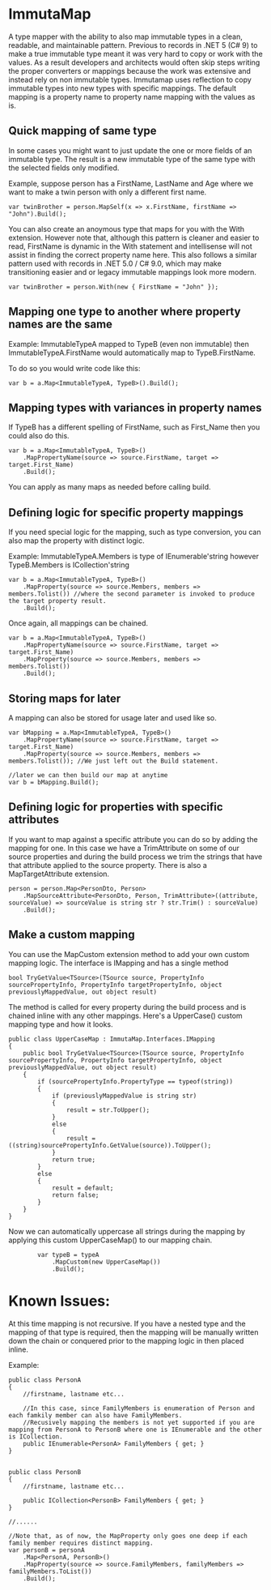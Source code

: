 # ImmutaMap
A type mapper with the ability to also map immutable types in a clean, readable, and maintainable pattern. Previous to records in .NET 5 (C# 9) to make a true immutable type meant it was very hard to copy or work with the values.
As a result developers and architects would often skip steps writing the proper converters or mappings because the work was extensive and instead rely on non immutable types.
Immutamap uses reflection to copy immutable types into new types with specific mappings.  The default mapping is a property name to property name mapping with the values as is.

## Quick mapping of same type
In some cases you might want to just update the one or more fields of an immutable type.
The result is a new immutable type of the same type with the selected fields only modified.

Example, suppose person has a FirstName, LastName and Age where we want to make a twin person with only a different first name.

    var twinBrother = person.MapSelf(x => x.FirstName, firstName => "John").Build();

You can also create an anoymous type that maps for you with the With extension.
However note that, although this pattern is cleaner and easier to read, FirstName is dynamic in the With statement and intellisense will not assist in finding the correct property name here.
This also follows a similar pattern used with records in .NET 5.0 / C# 9.0, which may make transitioning easier and or legacy immutable mappings look more modern.

    var twinBrother = person.With(new { FirstName = "John" }); 

## Mapping one type to another where property names are the same
Example:  ImmutableTypeA mapped to TypeB (even non immutable) then ImmutableTypeA.FirstName would automatically map to TypeB.FirstName.

To do so you would write code like this:

    var b = a.Map<ImmutableTypeA, TypeB>().Build();

## Mapping types with variances in property names
If TypeB has a different spelling of FirstName, such as First_Name then you could also do this.

    var b = a.Map<ImmutableTypeA, TypeB>()
        .MapPropertyName(source => source.FirstName, target => target.First_Name)
        .Build();

You can apply as many maps as needed before calling build.

## Defining logic for specific property mappings

If you need special logic for the mapping, such as type conversion, you can also map the property with distinct logic.

Example:  ImmutableTypeA.Members is type of IEnumerable'string however TypeB.Members is ICollection'string

    var b = a.Map<ImmutableTypeA, TypeB>()
        .MapProperty(source => source.Members, members => members.Tolist()) //where the second parameter is invoked to produce the target property result.
        .Build();

Once again, all mappings can be chained.

    var b = a.Map<ImmutableTypeA, TypeB>()
        .MapPropertyName(source => source.FirstName, target => target.First_Name)
        .MapProperty(source => source.Members, members => members.Tolist())
        .Build();

## Storing maps for later
A mapping can also be stored for usage later and used like so.

    var bMapping = a.Map<ImmutableTypeA, TypeB>()
        .MapPropertyName(source => source.FirstName, target => target.First_Name)
        .MapProperty(source => source.Members, members => members.Tolist()); //We just left out the Build statement.
        
    //later we can then build our map at anytime
    var b = bMapping.Build();

## Defining logic for properties with specific attributes
If you want to map against a specific attribute you can do so by adding the mapping for one. In this case we have a TrimAttribute on some of our source properties and during the build process we trim the strings that have that attribute applied to the source property. There is also a MapTargetAttribute extension.

    person = person.Map<PersonDto, Person>
        .MapSourceAttribute<PersonDto, Person, TrimAttribute>((attribute, sourceValue) => sourceValue is string str ? str.Trim() : sourceValue)
        .Build();

## Make a custom mapping
You can use the MapCustom extension method to add your own custom mapping logic.
The interface is IMapping and has a single method 

    bool TryGetValue<TSource>(TSource source, PropertyInfo sourcePropertyInfo, PropertyInfo targetPropertyInfo, object previouslyMappedValue, out object result)

The method is called for every property during the build process and is chained inline with any other mappings.
Here's a UpperCase() custom mapping type and how it looks.

    public class UpperCaseMap : ImmutaMap.Interfaces.IMapping
    {
        public bool TryGetValue<TSource>(TSource source, PropertyInfo sourcePropertyInfo, PropertyInfo targetPropertyInfo, object previouslyMappedValue, out object result)
        {
            if (sourcePropertyInfo.PropertyType == typeof(string))
            {
                if (previouslyMappedValue is string str)
                {
                    result = str.ToUpper();
                }
                else
                {
                    result = ((string)sourcePropertyInfo.GetValue(source)).ToUpper();
                }
                return true;
            }
            else
            {
                result = default;
                return false;
            }
        }
    }

Now we can automatically uppercase all strings during the mapping by applying this custom UpperCaseMap() to our mapping chain.

            var typeB = typeA
                .MapCustom(new UpperCaseMap())
                .Build();
   
# Known Issues:
At this time mapping is not recursive.  If you have a nested type and the mapping of that type is required, then the mapping will be manually written down the chain or conquered prior to the mapping logic in then placed inline.

Example:

    public class PersonA
    {
        //firstname, lastname etc...
        
        //In this case, since FamilyMembers is enumeration of Person and each famkily member can also have FamilyMembers.
        //Recusively mapping the members is not yet supported if you are mapping from PersonA to PersonB where one is IEnumerable and the other is ICollection.
        public IEnumerable<PersonA> FamilyMembers { get; }
    }
    
    
    public class PersonB
    {
        //firstname, lastname etc...
        
        public ICollection<PersonB> FamilyMembers { get; }
    }
    
    //......
    
    //Note that, as of now, the MapProperty only goes one deep if each family member requires distinct mapping.
    var personB = personA
        .Map<PersonA, PersonB>()
        .MapProperty(source => source.FamilyMembers, familyMembers => familyMembers.ToList())
        .Build();
